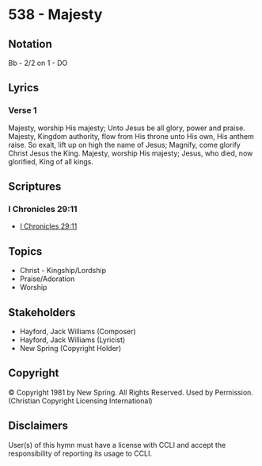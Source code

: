 # 538 - Majesty

## Notation

Bb - 2/2 on 1 - DO

## Lyrics

### Verse 1

Majesty, worship His majesty; Unto Jesus be all glory, power and praise. Majesty, Kingdom authority, flow from His throne unto His own, His anthem raise. So  exalt, lift up on high the name of Jesus; Magnify, come glorify Christ Jesus the King. Majesty, worship His majesty; Jesus, who died, now glorified, King of all kings. 


## Scriptures

### I Chronicles 29:11

- [I Chronicles 29:11](https://www.biblegateway.com/passage/?search=I%20Chronicles%2029%3A11)


## Topics

- Christ - Kingship/Lordship
- Praise/Adoration
- Worship

## Stakeholders

- Hayford, Jack Williams (Composer)
- Hayford, Jack Williams (Lyricist)
- New Spring (Copyright Holder)

## Copyright

© Copyright 1981 by New Spring. All Rights Reserved. Used by Permission.
(Christian Copyright Licensing International)

## Disclaimers

User(s) of this hymn must have a license with CCLI and accept the responsibility of reporting its usage to CCLI.

